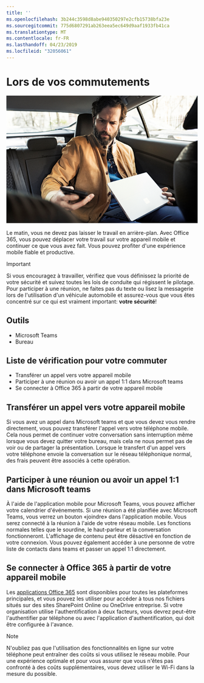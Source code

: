 ```yaml
---
title: ''
ms.openlocfilehash: 3b244c3598d8abe940350297e2cfb15738bfa23e
ms.sourcegitcommit: 775d6807291ab263eea5ec649d9aaf1933fb41ca
ms.translationtype: MT
ms.contentlocale: fr-FR
ms.lasthandoff: 04/23/2019
ms.locfileid: "32056061"
---
```

# <a name="during-your-commute"></a>Lors de vos commutements

![Netmute visuel](media/ditl_commute.png)

Le matin, vous ne devez pas laisser le travail en arrière-plan. Avec Office 365, vous pouvez déplacer votre travail sur votre appareil mobile et continuer ce que vous avez fait.  Vous pouvez profiter d'une expérience mobile fiable et productive.  

> [!IMPORTANT]
> Si vous encouragez à travailler, vérifiez que vous définissez la priorité de votre sécurité et suivez toutes les lois de conduite qui régissent le pilotage. Pour participer à une réunion, ne faites pas du texte ou lisez la messagerie lors de l'utilisation d'un véhicule automobile et assurez-vous que vous êtes concentré sur ce qui est vraiment important: **votre sécurité**!


## <a name="tools"></a>Outils
- Microsoft Teams
- Bureau 

## <a name="checklist-for-your-commute"></a>Liste de vérification pour votre commuter
- Transférer un appel vers votre appareil mobile
- Participer à une réunion ou avoir un appel 1:1 dans Microsoft teams
- Se connecter à Office 365 à partir de votre appareil mobile
 
## <a name="transfer-a-call-to-your-mobile-device"></a>Transférer un appel vers votre appareil mobile
Si vous avez un appel dans Microsoft teams et que vous devez vous rendre directement, vous pouvez transférer l'appel vers votre téléphone mobile. Cela nous permet de continuer votre conversation sans interruption même lorsque vous devez quitter votre bureau, mais cela ne nous permet pas de voir ou de partager la présentation. Lorsque le transfert d'un appel vers votre téléphone envoie la conversation sur le réseau téléphonique normal, des frais peuvent être associés à cette opération.

## <a name="join-a-meeting-or-have-a-11-call-in-microsoft-teams"></a>Participer à une réunion ou avoir un appel 1:1 dans Microsoft teams
À l'aide de l'application mobile pour Microsoft Teams, vous pouvez afficher votre calendrier d'événements.  Si une réunion a été planifiée avec Microsoft Teams, vous verrez un bouton «joindre» dans l'application mobile. Vous serez connecté à la réunion à l'aide de votre réseau mobile.  Les fonctions normales telles que le sourdine, le haut-parleur et la conversation fonctionneront.  L'affichage de contenu peut être désactivé en fonction de votre connexion. Vous pouvez également accéder à une personne de votre liste de contacts dans teams et passer un appel 1:1 directement. 

## <a name="connect-to-office-365-from-your-mobile-device"></a>Se connecter à Office 365 à partir de votre appareil mobile
Les [applications Office 365](https://support.office.com/en-us/article/set-up-office-apps-and-email-on-a-mobile-device-7dabb6cb-0046-40b6-81fe-767e0b1f014f?ui=en-US&rs=en-US&ad=US) sont disponibles pour toutes les plateformes principales, et vous pouvez les utiliser pour accéder à tous nos fichiers situés sur des sites SharePoint Online ou OneDrive entreprise. Si votre organisation utilise l'authentification à deux facteurs, vous devrez peut-être l'authentifier par téléphone ou avec l'application d'authentification, qui doit être configurée à l'avance.  

> [!NOTE]
> N'oubliez pas que l'utilisation des fonctionnalités en ligne sur votre téléphone peut entraîner des coûts si vous utilisez le réseau mobile. Pour une expérience optimale et pour vous assurer que vous n'êtes pas confronté à des coûts supplémentaires, vous devez utiliser le Wi-Fi dans la mesure du possible.